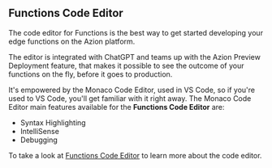 ## Functions Code Editor

The code editor for Functions is the best way to get started developing your edge functions on the Azion platform.

The editor is integrated with ChatGPT and teams up with the Azion Preview Deployment feature, that makes it possible to see the outcome of your functions on the fly, before it goes to production.

It's empowered by the Monaco Code Editor, used in VS Code, so if you're used to VS Code, you'll get familiar with it right away. The Monaco Code Editor main features available for the **Functions Code Editor** are:

- Syntax Highlighting
- IntelliSense
- Debugging

To take a look at [Functions Code Editor](https://www.azion.com/en/documentation/products/edge-application/edge-functions/runtime-api/code-editor/) to learn more about the code editor.
